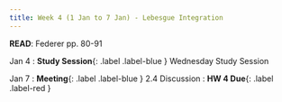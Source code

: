 ```yaml
---
title: Week 4 (1 Jan to 7 Jan) - Lebesgue Integration
---
```

**READ**: Federer pp. 80-91

Jan 4
: **Study Session**{: .label .label-blue } Wednesday Study Session
  
Jan 7
: **Meeting**{: .label .label-blue } 2.4 Discussion
: **HW 4 Due**{: .label .label-red }

